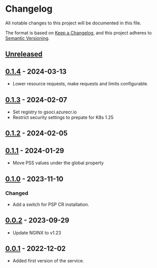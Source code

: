 # Changelog

All notable changes to this project will be documented in this file.

The format is based on [Keep a Changelog](https://keepachangelog.com/en/1.0.0/),
and this project adheres to [Semantic Versioning](https://semver.org/spec/v2.0.0.html).

## [Unreleased]

## [0.1.4] - 2024-03-13

- Lower resource requests, make requests and limits configurable.

## [0.1.3] - 2024-02-07

- Set registry to gsoci.azurecr.io
- Restrict security settings to prepate for K8s 1.25

## [0.1.2] - 2024-02-05

## [0.1.1] - 2024-01-29

- Move PSS values under the global property

## [0.1.0] - 2023-11-10

### Changed

- Add a switch for PSP CR installation.

## [0.0.2] - 2023-09-29

- Update NGINX to v1.23

## [0.0.1] - 2022-12-02

- Added first version of the service.

[Unreleased]: https://github.com/giantswarm/schema-server/compare/v0.1.4...HEAD
[0.1.4]: https://github.com/giantswarm/schema-server/compare/v0.1.3...v0.1.4
[0.1.3]: https://github.com/giantswarm/schema-server/compare/v0.1.2...v0.1.3
[0.1.2]: https://github.com/giantswarm/schema-server/compare/v0.1.1...v0.1.2
[0.1.1]: https://github.com/giantswarm/schema-server/compare/v0.1.0...v0.1.1
[0.1.0]: https://github.com/giantswarm/schema-server/compare/v0.0.2...v0.1.0
[0.0.2]: https://github.com/giantswarm/schema-server/compare/v0.0.1...v0.0.2
[0.0.1]: https://github.com/giantswarm/schema-server/releases/tag/v0.0.1

